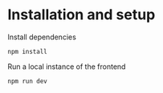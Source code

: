 # Installation and setup

Install dependencies

```
npm install
```

Run a local instance of the frontend

```
npm run dev
```
